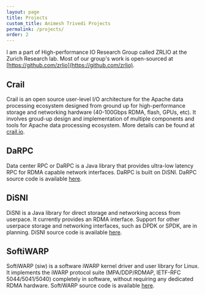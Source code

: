 ```yaml
---
layout: page
title: Projects
custom_title: Animesh Trivedi Projects
permalink: /projects/
order: 2
---
```

I am a part of High-performance IO Research Group called ZRLIO 
at the Zurich Research lab. Most of our group's work is open-sourced 
at [https://github.com/zrlio](https://github.com/zrlio).

## Crail
Crail is an open source user-level I/O architecture for the Apache data 
processing ecosystem designed from ground up for high-performance 
storage and networking hardware (40-100Gbps RDMA, flash, GPUs, etc).
It involves groud-up design and implementation of multiple components
and tools for Apache data processing ecosystem. More details can be 
found at [crail.io](http://www.crail.io).

## DaRPC 

Data center RPC or DaRPC is a Java library that provides ultra-low 
latency RPC for RDMA capable network interfaces. DaRPC is built on 
DiSNI. DaRPC source code is available 
[here](https://github.com/zrlio/darpc). 
 
## DiSNI

DiSNI is a Java library for direct storage and networking access 
from userpace. It currently provides an RDMA interface. Support for 
other userpace storage and networking interfaces, such as DPDK or 
SPDK, are in planning. DiSNI source code is available 
[here](https://github.com/zrlio/disni).

## SoftiWARP 
SoftiWARP (siw) is a software iWARP kernel driver and user library for 
Linux. It implements the iWARP protocol suite (MPA/DDP/RDMAP, 
IETF-RFC 5044/5041/5040) completely in software, without requiring 
any dedicated RDMA hardware. SoftiWARP source code is available 
[here](https://github.com/zrlio/softiwarp).
 
